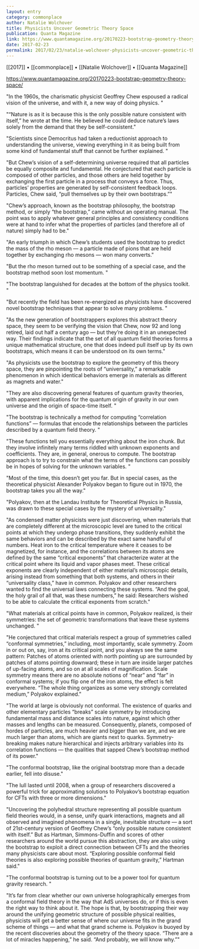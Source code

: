 ```yaml
---
layout: entry
category: commonplace
author: Natalie Wolchover
title: Physicists Uncover Geometric Theory Space
publication: Quanta Magazine
link: https://www.quantamagazine.org/20170223-bootstrap-geometry-theory-space/
date: 2017-02-23
permalink: 2017/02/23/natalie-wolchover-physicists-uncover-geometric-theory-space
---
```


[[2017]] • [[commonplace]] • [[Natalie Wolchover]] • [[Quanta Magazine]] 

https://www.quantamagazine.org/20170223-bootstrap-geometry-theory-space/

"In the 1960s, the charismatic physicist Geoffrey Chew espoused a radical vision of the universe, and with it, a new way of doing physics. "

"“Nature is as it is because this is the only possible nature consistent with itself,” he wrote at the time. He believed he could deduce nature’s laws solely from the demand that they be self-consistent."

"Scientists since Democritus had taken a reductionist approach to understanding the universe, viewing everything in it as being built from some kind of fundamental stuff that cannot be further explained. "

"But Chew’s vision of a self-determining universe required that all particles be equally composite and fundamental. He conjectured that each particle is composed of other particles, and those others are held together by exchanging the first particle in a process that conveys a force. Thus, particles’ properties are generated by self-consistent feedback loops. Particles, Chew said, “pull themselves up by their own bootstraps.”"

"Chew’s approach, known as the bootstrap philosophy, the bootstrap method, or simply “the bootstrap,” came without an operating manual. The point was to apply whatever general principles and consistency conditions were at hand to infer what the properties of particles (and therefore all of nature) simply had to be."

"An early triumph in which Chew’s students used the bootstrap to predict the mass of the rho meson — a particle made of pions that are held together by exchanging rho mesons — won many converts."

"But the rho meson turned out to be something of a special case, and the bootstrap method soon lost momentum. "

"The bootstrap languished for decades at the bottom of the physics toolkit. "

"But recently the field has been re-energized as physicists have discovered novel bootstrap techniques that appear to solve many problems. "

"As the new generation of bootstrappers explores this abstract theory space, they seem to be verifying the vision that Chew, now 92 and long retired, laid out half a century ago — but they’re doing it in an unexpected way. Their findings indicate that the set of all quantum field theories forms a unique mathematical structure, one that does indeed pull itself up by its own bootstraps, which means it can be understood on its own terms."

"As physicists use the bootstrap to explore the geometry of this theory space, they are pinpointing the roots of “universality,” a remarkable phenomenon in which identical behaviors emerge in materials as different as magnets and water."

"They are also discovering general features of quantum gravity theories, with apparent implications for the quantum origin of gravity in our own universe and the origin of space-time itself. "

"The bootstrap is technically a method for computing “correlation functions” — formulas that encode the relationships between the particles described by a quantum field theory. "

"These functions tell you essentially everything about the iron chunk. But they involve infinitely many terms riddled with unknown exponents and coefficients. They are, in general, onerous to compute. The bootstrap approach is to try to constrain what the terms of the functions can possibly be in hopes of solving for the unknown variables. "

"Most of the time, this doesn’t get you far. But in special cases, as the theoretical physicist Alexander Polyakov began to figure out in 1970, the bootstrap takes you all the way."

"Polyakov, then at the Landau Institute for Theoretical Physics in Russia, was drawn to these special cases by the mystery of universality."

"As condensed matter physicists were just discovering, when materials that are completely different at the microscopic level are tuned to the critical points at which they undergo phase transitions, they suddenly exhibit the same behaviors and can be described by the exact same handful of numbers. Heat iron to the critical temperature where it ceases to be magnetized, for instance, and the correlations between its atoms are defined by the same “critical exponents” that characterize water at the critical point where its liquid and vapor phases meet. These critical exponents are clearly independent of either material’s microscopic details, arising instead from something that both systems, and others in their “universality class,” have in common. Polyakov and other researchers wanted to find the universal laws connecting these systems. “And the goal, the holy grail of all that, was these numbers,” he said: Researchers wished to be able to calculate the critical exponents from scratch."

"What materials at critical points have in common, Polyakov realized, is their symmetries: the set of geometric transformations that leave these systems unchanged. "

"He conjectured that critical materials respect a group of symmetries called “conformal symmetries,” including, most importantly, scale symmetry. Zoom in or out on, say, iron at its critical point, and you always see the same pattern: Patches of atoms oriented with north pointing up are surrounded by patches of atoms pointing downward; these in turn are inside larger patches of up-facing atoms, and so on at all scales of magnification. Scale symmetry means there are no absolute notions of “near” and “far” in conformal systems; if you flip one of the iron atoms, the effect is felt everywhere. “The whole thing organizes as some very strongly correlated medium,” Polyakov explained."

"The world at large is obviously not conformal. The existence of quarks and other elementary particles “breaks” scale symmetry by introducing fundamental mass and distance scales into nature, against which other masses and lengths can be measured. Consequently, planets, composed of hordes of particles, are much heavier and bigger than we are, and we are much larger than atoms, which are giants next to quarks. Symmetry-breaking makes nature hierarchical and injects arbitrary variables into its correlation functions — the qualities that sapped Chew’s bootstrap method of its power."

"The conformal bootstrap, like the original bootstrap more than a decade earlier, fell into disuse."

"The lull lasted until 2008, when a group of researchers discovered a powerful trick for approximating solutions to Polyakov’s bootstrap equation for CFTs with three or more dimensions."

"Uncovering the polyhedral structure representing all possible quantum field theories would, in a sense, unify quark interactions, magnets and all observed and imagined phenomena in a single, inevitable structure — a sort of 21st-century version of Geoffrey Chew’s “only possible nature consistent with itself.” But as Hartman, Simmons-Duffin and scores of other researchers around the world pursue this abstraction, they are also using the bootstrap to exploit a direct connection between CFTs and the theories many physicists care about most. “Exploring possible conformal field theories is also exploring possible theories of quantum gravity,” Hartman said."

"The conformal bootstrap is turning out to be a power tool for quantum gravity research. "

"It’s far from clear whether our own universe holographically emerges from a conformal field theory in the way that AdS universes do, or if this is even the right way to think about it. The hope is that, by bootstrapping their way around the unifying geometric structure of possible physical realities, physicists will get a better sense of where our universe fits in the grand scheme of things — and what that grand scheme is. Polyakov is buoyed by the recent discoveries about the geometry of the theory space. “There are a lot of miracles happening,” he said. “And probably, we will know why.”"


